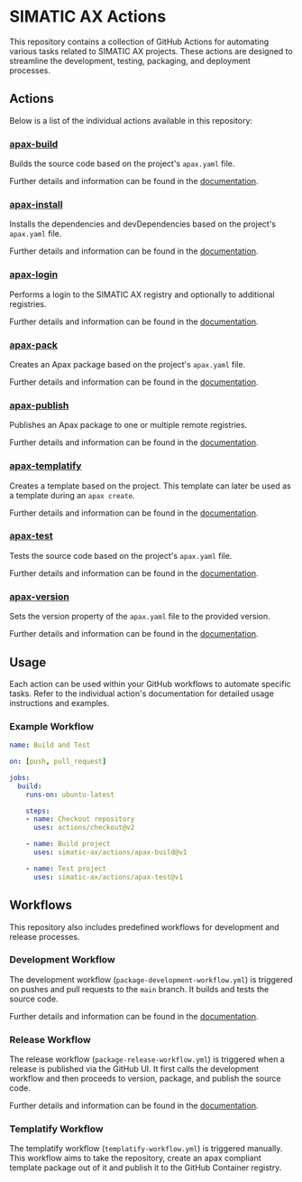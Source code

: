 # SIMATIC AX Actions

This repository contains a collection of GitHub Actions for automating various tasks related to SIMATIC AX projects. These actions are designed to streamline the development, testing, packaging, and deployment processes.

## Actions

Below is a list of the individual actions available in this repository:

### [apax-build](apax-build/action.yml)
Builds the source code based on the project's `apax.yaml` file.

Further details and information can be found in the [documentation](apax-build/README.md).

### [apax-install](apax-install/action.yml)
Installs the dependencies and devDependencies based on the project's `apax.yaml` file.

Further details and information can be found in the [documentation](apax-install/README.md).

### [apax-login](apax-login/action.yml)
Performs a login to the SIMATIC AX registry and optionally to additional registries.

Further details and information can be found in the [documentation](apax-login/README.md).

### [apax-pack](apax-pack/action.yml)
Creates an Apax package based on the project's `apax.yaml` file.

Further details and information can be found in the [documentation](apax-pack/README.md).

### [apax-publish](apax-publish/action.yml)
Publishes an Apax package to one or multiple remote registries.

Further details and information can be found in the [documentation](apax-publish/README.md).

### [apax-templatify](apax-templatify/action.yml)
Creates a template based on the project. This template can later be used as a template during an `apax create`.

Further details and information can be found in the [documentation](apax-templatify/README.md).

### [apax-test](apax-test/action.yml)
Tests the source code based on the project's `apax.yaml` file.

Further details and information can be found in the [documentation](apax-test/README.md).

### [apax-version](apax-version/action.yml)
Sets the version property of the `apax.yaml` file to the provided version.

Further details and information can be found in the [documentation](apax-version/README.md).

## Usage

Each action can be used within your GitHub workflows to automate specific tasks. Refer to the individual action's documentation for detailed usage instructions and examples.

### Example Workflow

```yaml
name: Build and Test

on: [push, pull_request]

jobs:
  build:
    runs-on: ubuntu-latest

    steps:
    - name: Checkout repository
      uses: actions/checkout@v2

    - name: Build project
      uses: simatic-ax/actions/apax-build@v1

    - name: Test project
      uses: simatic-ax/actions/apax-test@v1
```

## Workflows

This repository also includes predefined workflows for development and release processes.

### Development Workflow

The development workflow (`package-development-workflow.yml`) is triggered on pushes and pull requests to the `main` branch. It builds and tests the source code.

Further details and information can be found in the [documentation](./docs/development-workflow.md).

### Release Workflow

The release workflow (`package-release-workflow.yml`) is triggered when a release is published via the GitHub UI. It first calls the development workflow and then proceeds to version, package, and publish the source code.

Further details and information can be found in the [documentation](./docs/release-workflow.md).

### Templatify Workflow

The templatify workflow (`templatify-workflow.yml`) is triggered manually. This workflow aims to take the repository, create an apax compliant template package out of it and publish it to the GitHub Container registry.